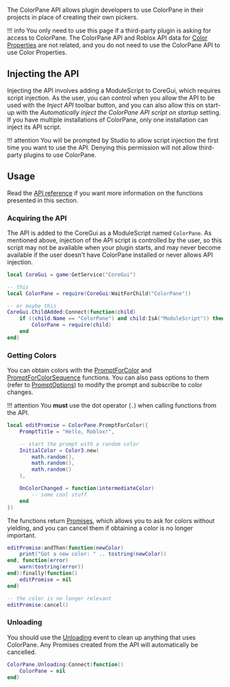 The ColorPane API allows plugin developers to use ColorPane in their projects in place of creating their own pickers.

!!! info
    You only need to use this page if a third-party plugin is asking for access to ColorPane. The ColorPane API and Roblox API data for [Color Properties](../color-properties/) are not related, and you do not need to use the ColorPane API to use Color Properties.

## Injecting the API

Injecting the API involves adding a ModuleScript to CoreGui, which requires script injection. As the user, you can control when you allow the API to be used with the *Inject API* toolbar button, and you can also allow this on start-up with the *Automatically inject the ColorPane API script on startup* setting. If you have multiple installations of ColorPane, only one installation can inject its API script.

!!! attention
    You will be prompted by Studio to allow script injection the first time you want to use the API. Denying this permission will not allow third-party plugins to use ColorPane.

## Usage

Read the [API reference](../../technical/api-reference/) if you want more information on the functions presented in this section.

### Acquiring the API

The API is added to the CoreGui as a ModuleScript named `ColorPane`. As mentioned above, injection of the API script is controlled by the user, so this script may not be available when your plugin starts, and may never become available if the user doesn't have ColorPane installed or never allows API injection.

```lua
local CoreGui = game:GetService("CoreGui")

-- this
local ColorPane = require(CoreGui:WaitForChild("ColorPane"))

-- or maybe this
CoreGui.ChildAdded:Connect(function(child)
    if ((child.Name == "ColorPane") and child:IsA("ModuleScript")) then
        ColorPane = require(child)
    end
end)
```

### Getting Colors

You can obtain colors with the [PromptForColor](../../technical/api-reference/#colorpanepromptforcolor) and [PromptForColorSequence](../../technical/api-reference/#colorpanepromptforcolorsequence) functions. You can also pass options to them (refer to [PromptOptions](../../technical/api-reference/#promptoptions)) to modify the prompt and subscribe to color changes.

!!! attention
    You **must** use the dot operator (`.`) when calling functions from the API.

```lua
local editPromise = ColorPane.PromptForColor({
    PromptTitle = "Hello, Roblox!",

    -- start the prompt with a random color
    InitialColor = Color3.new(
        math.random(),
        math.random(),
        math.random()
    ),

    OnColorChanged = function(intermediateColor)
        -- some cool stuff
    end
})
```

The functions return [Promises](https://eryn.io/roblox-lua-promise/), which allows you to ask for colors without yielding, and you can cancel them if obtaining a color is no longer important.

```lua
editPromise:andThen(function(newColor)
    print("Got a new color: " .. tostring(newColor))
end, function(error)
    warn(tostring(error))
end):finally(function()
    editPromise = nil
end)

-- the color is no longer relevant
editPromise:cancel()
```

### Unloading

You should use the [Unloading](../../technical/api-reference/#colorpaneunloading) event to clean up anything that uses ColorPane. Any Promises created from the API will automatically be cancelled.

```lua
ColorPane.Unloading:Connect(function()
    ColorPane = nil
end)
```